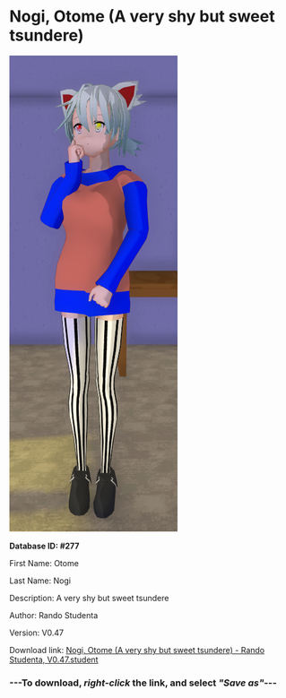 # Nogi, Otome (A very shy but sweet tsundere)

<img src="https://raw.githubusercontent.com/Arbiter1223/Daigaku-Gurashi-Custom-Students/master/Students/Files/Nogi%2C%20Otome%20(A%20very%20shy%20but%20sweet%20tsundere).png" title="Nogi, Otome (A very shy but sweet tsundere) - Rando Studenta, V0.47">

**Database ID: #277**

First Name: Otome

Last Name: Nogi

Description: A very shy but sweet tsundere

Author: Rando Studenta

Version: V0.47

Download link: <a href="https://raw.githubusercontent.com/Arbiter1223/Daigaku-Gurashi-Custom-Students/master/Students/Files/Nogi%2C%20Otome%20(A%20very%20shy%20but%20sweet%20tsundere)%20-%20Rando%20Studenta%2C%20V0.47.student">Nogi, Otome (A very shy but sweet tsundere) - Rando Studenta, V0.47.student</a>

### ---**To download, _right-click_ the link, and select _"Save as"_**---
